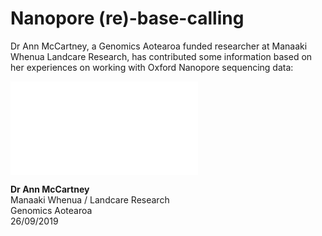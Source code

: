 # Nanopore (re)-base-calling

Dr Ann McCartney, a Genomics Aotearoa funded researcher at Manaaki Whenua Landcare Research, has contributed some information based on her experiences on working with Oxford Nanopore sequencing data:

![Re-base-calling my Oxford Nanopore data?](nanopore-basecalling.md)

**Dr Ann McCartney**<BR>
Manaaki Whenua / Landcare Research <BR>
Genomics Aotearoa<BR>
26/09/2019
